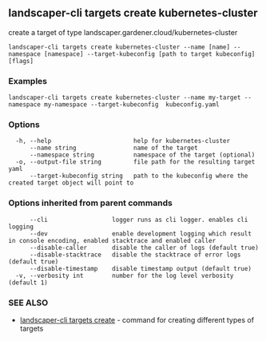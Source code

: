 ## landscaper-cli targets create kubernetes-cluster

create a target of type landscaper.gardener.cloud/kubernetes-cluster

```
landscaper-cli targets create kubernetes-cluster --name [name] --namespace [namespace] --target-kubeconfig [path to target kubeconfig] [flags]
```

### Examples

```
landscaper-cli targets create kubernetes-cluster --name my-target --namespace my-namespace --target-kubeconfig  kubeconfig.yaml
```

### Options

```
  -h, --help                       help for kubernetes-cluster
      --name string                name of the target
      --namespace string           namespace of the target (optional)
  -o, --output-file string         file path for the resulting target yaml
      --target-kubeconfig string   path to the kubeconfig where the created target object will point to
```

### Options inherited from parent commands

```
      --cli                  logger runs as cli logger. enables cli logging
      --dev                  enable development logging which result in console encoding, enabled stacktrace and enabled caller
      --disable-caller       disable the caller of logs (default true)
      --disable-stacktrace   disable the stacktrace of error logs (default true)
      --disable-timestamp    disable timestamp output (default true)
  -v, --verbosity int        number for the log level verbosity (default 1)
```

### SEE ALSO

* [landscaper-cli targets create](landscaper-cli_targets_create.md)	 - command for creating different types of targets

